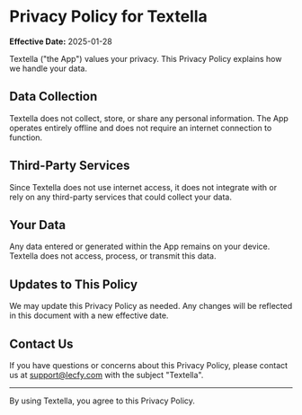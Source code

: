 # Privacy Policy for Textella

**Effective Date:** 2025-01-28

Textella ("the App") values your privacy. This Privacy Policy explains how we handle your data.

## Data Collection
Textella does not collect, store, or share any personal information. The App operates entirely offline and does not require an internet connection to function.

## Third-Party Services
Since Textella does not use internet access, it does not integrate with or rely on any third-party services that could collect your data.

## Your Data
Any data entered or generated within the App remains on your device. Textella does not access, process, or transmit this data.

## Updates to This Policy
We may update this Privacy Policy as needed. Any changes will be reflected in this document with a new effective date.

## Contact Us
If you have questions or concerns about this Privacy Policy, please contact us at [support@lecfy.com](mailto:support@lecfy.com) with the subject "Textella".

---

By using Textella, you agree to this Privacy Policy.
